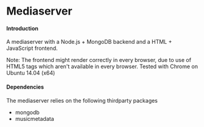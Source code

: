 Mediaserver
=============

#### Introduction
A mediaserver with a Node.js + MongoDB backend and a HTML + JavaScript frontend.

Note:
The frontend might render correctly in every browser, due to use of HTML5 tags
which aren't available in every browser. Tested with Chrome on Ubuntu 14.04 (x64)

#### Dependencies
The mediaserver relies on the following thirdparty packages

* mongodb
* musicmetadata
